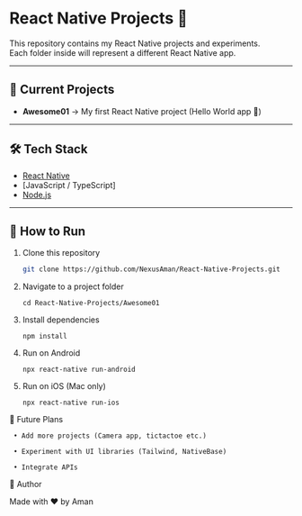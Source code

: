 # React Native Projects 🚀

This repository contains my React Native projects and experiments.  
Each folder inside will represent a different React Native app.

---

## 📂 Current Projects
- **Awesome01** → My first React Native project (Hello World app 🎉)

---

## 🛠️ Tech Stack
- [React Native](https://reactnative.dev/)  
- [JavaScript / TypeScript]  
- [Node.js](https://nodejs.org/)  

---

## 🚀 How to Run
1. Clone this repository  
   ```bash
   git clone https://github.com/NexusAman/React-Native-Projects.git
2. Navigate to a project folder

       cd React-Native-Projects/Awesome01

3. Install dependencies

       npm install

4. Run on Android

       npx react-native run-android

5. Run on iOS (Mac only)

       npx react-native run-ios


🌟 Future Plans

     • Add more projects (Camera app, tictactoe etc.)

     • Experiment with UI libraries (Tailwind, NativeBase)

     • Integrate APIs


📌 Author

Made with ❤️ by Aman




